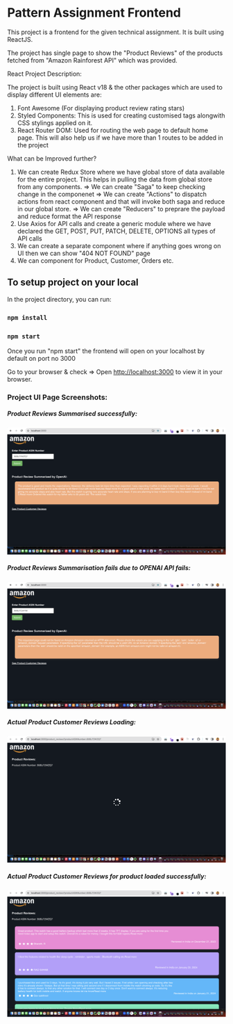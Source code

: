 # Pattern Assignment Frontend

This project is a frontend for the given technical assignment. It is built using ReactJS.

The project has single page to show the "Product Reviews" of the products fetched from "Amazon Rainforest API" which was provided.

React Project Description:

The project is built using React v18 & the other packages which are used to display different UI elements are:
1. Font Awesome (For displaying product review rating stars)
2. Styled Components: This is used for creating customised tags alongwith CSS stylings applied on it.
3. React Router DOM: Used for routing the web page to default home page. This will also help us if we have more than 1 routes to be added in the project

What can be Improved further?

1. We can create Redux Store where we have global store of data available for the entire project. This helps in pulling the data from global store from any components.
    => We can create "Saga" to keep checking change in the componenet
    => We can create "Actions" to dispatch actions from react component and that will invoke both saga and reduce in our global store.
    => We can create "Reducers" to preprare the payload and reduce format the API response
2. Use Axios for API calls and create a generic module where we have declared the GET, POST, PUT, PATCH, DELETE, OPTIONS all types of API calls
3. We can create a separate component where if anything goes wrong on UI then we can show "404 NOT FOUND" page
4. We can component for Product, Customer, Orders etc.

## To setup project on your local

In the project directory, you can run:

### `npm install`

### `npm start`

Once you run "npm start" the frontend will open on your localhost by default on port no 3000

Go to your browser & check => Open [http://localhost:3000](http://localhost:3000) to view it in your browser.

### Project UI Page Screenshots:

##### Product Reviews Summarised successfully:
![alt text](https://github.com/dipakrathod258/pattern_assignment_frontend/blob/main/src/assets/documentation_images/product_review_summarise_success.png?raw=true)


##### Product Reviews Summarisation fails due to OPENAI API fails:

![alt text](https://github.com/dipakrathod258/pattern_assignment_frontend/blob/main/src/assets/documentation_images/product_review_summarise_fails.png?raw=true)


##### Actual Product Customer Reviews Loading:

![alt text](https://github.com/dipakrathod258/pattern_assignment_frontend/blob/main/src/assets/documentation_images/product_reviews_loading.png?raw=true)


##### Actual Product Customer Reviews for product loaded successfully:

![alt text](https://github.com/dipakrathod258/pattern_assignment_frontend/blob/main/src/assets/documentation_images/producct_customer_reviews.png?raw=true)


